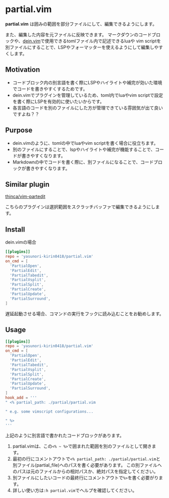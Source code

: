 # partial.vim

**partial.vim** は囲みの範囲を部分ファイルにして、編集できるようにします。

また、編集した内容を元ファイルに反映できます。
マークダウンのコードブロックや、[dein.vim](https://github.com/Shougo/dein.vim)で使用できるtomlファイル内で記述できるluaや
vim scriptを別ファイルにすることで、LSPやフォーマッターを使えるようにして編集しやすくします。


## Motivation

* コードブロック内の別言語を書く際にLSPやハイライトや補完が効いた環境でコードを書きやすくするためです。
* dein.vimでプラグインを管理しているため、toml内でluaやvim scriptで設定を書く際にLSPを有効的に使いたいからです。
* 各言語のコードを別のファイルにした方が管理できている雰囲気が出て良いですよね？？


## Purpose

* dein.vimのように、tomlの中でluaやvim scriptを書く場合に役立ちます。
* 別のファイルにすることで、lspやハイライトや補完が機能することで、コードが書きやすくなります。
* Markdownの中でコードを書く際に、別ファイルになることで、コードブロックが書きやすくなります。


## Similar plugin

[thinca/vim-partedit](https://github.com/thinca/vim-partedit)

こちらのプラグインは選択範囲をスクラッチバッファで編集できるようにします。


## Install

dein.vimの場合

```toml
[[plugins]]
repo = 'yasunori-kirin0418/partial.vim'
on_cmd = [
  'PartialOpen',
  'PartialEdit',
  'PartialTabedit',
  'PartialVsplit',
  'PartialSplit',
  'PartialCreate',
  'PartialUpdate',
  'PartialSurround',
]
```

遅延起動させる場合、コマンドの実行をフックに読み込むことをお勧めします。


## Usage

```toml
[[plugins]]
repo = 'yasunori-kirin0418/partial.vim'
on_cmd = [
  'PartialOpen',
  'PartialEdit',
  'PartialTabedit',
  'PartialVsplit',
  'PartialSplit',
  'PartialCreate',
  'PartialUpdate',
  'PartialSurround',
]
hook_add = '''
" <% partial_path: ./partial/partial.vim

" e.g. some vimscript configurations...

" %>
'''
```

上記のように別言語で書かれたコードブロックがあります。

1. partial.vimは、この`<% ~ %>`で囲まれた範囲を別のファイルとして開きます。
1. 最初の行にコメントアウトで`<% partial_path: ./partial/partial.vim`と別ファイル(partial_file)へのパスを書く必要があります。
    この別ファイルへのパスは元のファイルからの相対パスか、絶対パスを指定してください。
1. 別ファイルにしたいコードの最終行にコメントアウトで`%>`を書く必要がります。
1. 詳しい使い方は`:h partial.vim`でヘルプを確認してください。
